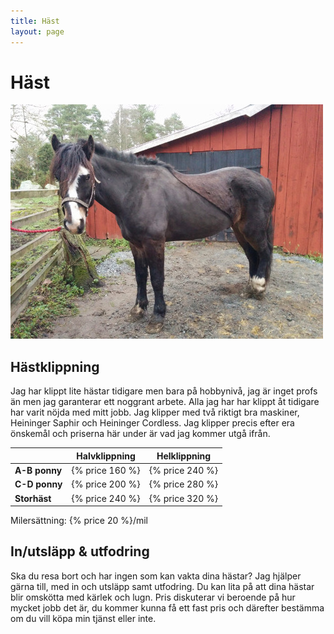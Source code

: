 ```yaml
---
title: Häst
layout: page
---
```


# Häst

![Lycke](/bilder/lycke.jpg)

## Hästklippning

Jag har klippt lite hästar tidigare men bara på hobbynivå, jag är inget profs än men jag garanterar ett noggrant arbete. Alla jag har har klippt åt tidigare har varit nöjda med mitt jobb. Jag klipper med två riktigt bra maskiner, Heininger Saphir och Heininger Cordless. Jag klipper precis efter era önskemål och priserna här under är vad jag kommer utgå ifrån.

|               | Halvklippning   | Helklippning    |
|---------------|-----------------|-----------------|
| **A-B ponny** | {% price 160 %} | {% price 240 %} |
| **C-D ponny** | {% price 200 %} | {% price 280 %} |
| **Storhäst**  | {% price 240 %} | {% price 320 %} |

Milersättning: {% price 20 %}/mil

## In/utsläpp & utfodring

Ska du resa bort och har ingen som kan vakta dina hästar? Jag hjälper gärna till, med in och utsläpp samt utfodring. Du kan lita på att dina hästar blir omskötta med kärlek och lugn. Pris diskuterar vi beroende på hur mycket jobb det är, du kommer kunna få ett fast pris och därefter bestämma om du vill köpa min tjänst eller inte.
